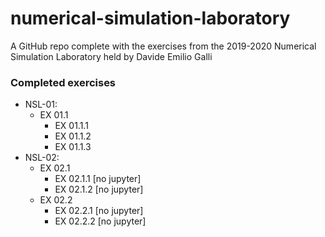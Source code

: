 # numerical-simulation-laboratory
A GitHub repo complete with the exercises from the 2019-2020 Numerical Simulation Laboratory held by Davide Emilio Galli

### Completed exercises
* NSL-01:
	- EX 01.1
		- EX 01.1.1 
		- EX 01.1.2 
		- EX 01.1.3
* NSL-02:
	- EX 02.1
		- EX 02.1.1 [no jupyter]
		- EX 02.1.2 [no jupyter]
    - EX 02.2
        - EX 02.2.1 [no jupyter]
        - EX 02.2.2 [no jupyter]
